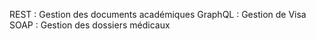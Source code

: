 REST : Gestion des documents académiques 
GraphQL : Gestion de Visa
SOAP : Gestion des dossiers médicaux

